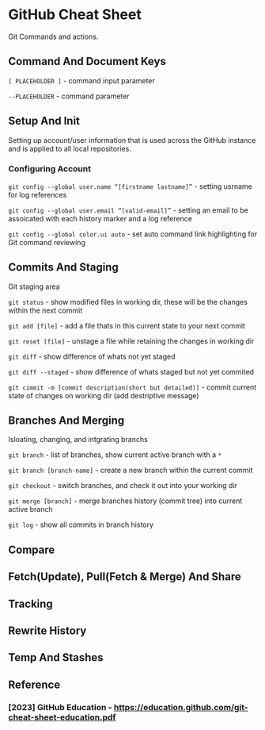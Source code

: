 # GitHub Cheat Sheet

Git Commands and actions.

## Command And Document Keys 

`[ PLACEHOLDER ]` - command input parameter

`--PLACEHOLDER` - command parameter   

## Setup And Init 

Setting up account/user information that is used across the GitHub instance and is applied to all local repositories.

### Configuring Account 

`git config --global user.name “[firstname lastname]”` - setting usrname for log references

`git config --global user.email “[valid-email]”` - setting an email to be assoicated with each history marker and a log reference 

`git config --global color.ui auto` - set auto command link highlighting for Git command reviewing  

## Commits And Staging 

Git staging area

`git status` - show modified files in working dir, these will be the changes within the next commit

`git add [file]` - add a file thats in this current state to your next commit

`git reset [file]` - unstage a file while retaining the changes in working dir

`git diff` - show difference of whats not yet staged

`git diff --staged` - show difference of whats staged but not yet commited

`git cimmit -m [commit description(short but detailed)]` - commit current state of changes on working dir (add destriptive message) 

## Branches And Merging

Isloating, changing, and intgrating branchs 

`git branch` - list of branches, show current active branch with a `*` 

`git branch [branch-name]` - create a new branch within the current commit

`git checkout` - switch branches, and check it out into your working dir

`git merge [branch]` - merge branches history (commit tree) into current active branch

`git log` - show all commits in branch history

## Compare

## Fetch(Update), Pull(Fetch & Merge) And Share

## Tracking 

## Rewrite History 

## Temp And Stashes

## Reference 

### [2023] GitHub Education - https://education.github.com/git-cheat-sheet-education.pdf

